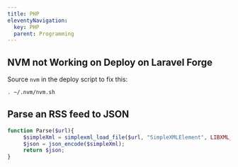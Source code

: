 ```yaml
---
title: PHP
eleventyNavigation:
  key: PHP
  parent: Programming
---
```


## NVM not Working on Deploy on Laravel Forge

Source `nvm` in the deploy script to fix this:

```bash
. ~/.nvm/nvm.sh
```

## Parse an RSS feed to JSON

```php
function Parse($url){
     $simpleXml = simplexml_load_file($url, "SimpleXMLElement", LIBXML_NOCDATA);
     $json = json_encode($simpleXml);
     return $json;
}
```